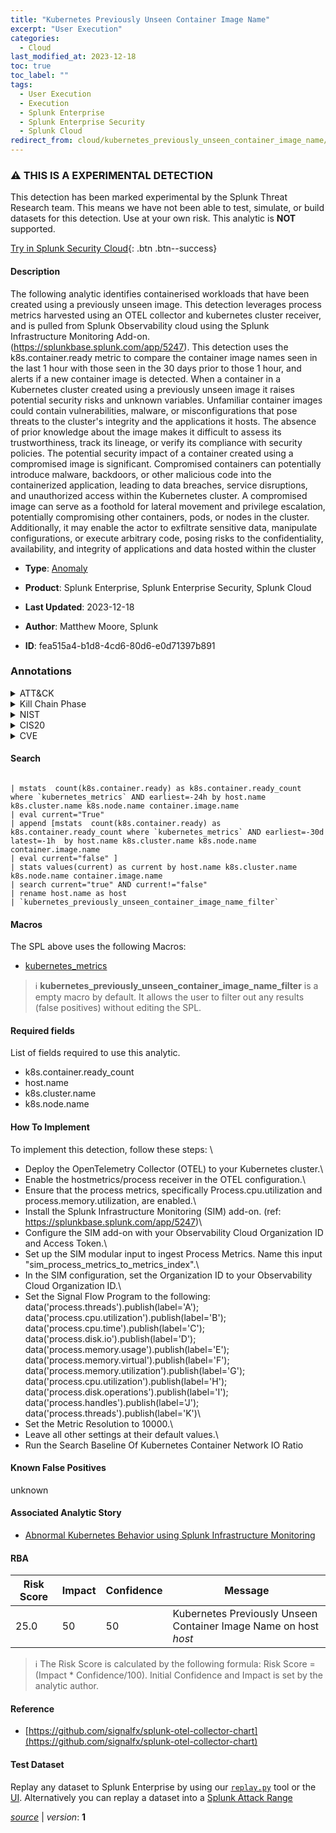 ```yaml
---
title: "Kubernetes Previously Unseen Container Image Name"
excerpt: "User Execution"
categories:
  - Cloud
last_modified_at: 2023-12-18
toc: true
toc_label: ""
tags:
  - User Execution
  - Execution
  - Splunk Enterprise
  - Splunk Enterprise Security
  - Splunk Cloud
redirect_from: cloud/kubernetes_previously_unseen_container_image_name/
---
```


### :warning: THIS IS A EXPERIMENTAL DETECTION
This detection has been marked experimental by the Splunk Threat Research team. This means we have not been able to test, simulate, or build datasets for this detection. Use at your own risk. This analytic is **NOT** supported.


[Try in Splunk Security Cloud](https://www.splunk.com/en_us/cyber-security.html){: .btn .btn--success}

#### Description

The following analytic identifies containerised workloads that have been created using a previously unseen image. This detection leverages process metrics harvested using an OTEL collector and kubernetes cluster receiver, and is pulled from Splunk Observability cloud using the Splunk Infrastructure Monitoring Add-on. (https://splunkbase.splunk.com/app/5247). This detection uses the k8s.container.ready metric to compare the container image names seen in the last 1 hour with those seen in the 30 days prior to those 1 hour, and alerts if a new container image is detected. When a container in a Kubernetes cluster created using a previously unseen image it raises potential security risks and unknown variables. Unfamiliar container images could contain vulnerabilities, malware, or misconfigurations that pose threats to the cluster&#39;s integrity and the applications it hosts. The absence of prior knowledge about the image makes it difficult to assess its trustworthiness, track its lineage, or verify its compliance with security policies. The potential security impact of a container created using a compromised image is significant. Compromised containers can potentially introduce malware, backdoors, or other malicious code into the containerized application, leading to data breaches, service disruptions, and unauthorized access within the Kubernetes cluster. A compromised image can serve as a foothold for lateral movement and privilege escalation, potentially compromising other containers, pods, or nodes in the cluster. Additionally, it may enable the actor to exfiltrate sensitive data, manipulate configurations, or execute arbitrary code, posing risks to the confidentiality, availability, and integrity of applications and data hosted within the cluster

- **Type**: [Anomaly](https://github.com/splunk/security_content/wiki/Detection-Analytic-Types)
- **Product**: Splunk Enterprise, Splunk Enterprise Security, Splunk Cloud

- **Last Updated**: 2023-12-18
- **Author**: Matthew Moore, Splunk
- **ID**: fea515a4-b1d8-4cd6-80d6-e0d71397b891

### Annotations
<details>
  <summary>ATT&CK</summary>

<div markdown="1">

#### [ATT&CK](https://attack.mitre.org/)

| ID          | Technique   | Tactic         |
| ----------- | ----------- |--------------- |
| [T1204](https://attack.mitre.org/techniques/T1204/) | User Execution | Execution |

</div>
</details>


<details>
  <summary>Kill Chain Phase</summary>

<div markdown="1">

* Installation


</div>
</details>


<details>
  <summary>NIST</summary>

<div markdown="1">

* DE.AE



</div>
</details>

<details>
  <summary>CIS20</summary>

<div markdown="1">

* CIS 13



</div>
</details>

<details>
  <summary>CVE</summary>

<div markdown="1">


</div>
</details>


#### Search

```

| mstats  count(k8s.container.ready) as k8s.container.ready_count where `kubernetes_metrics` AND earliest=-24h by host.name k8s.cluster.name k8s.node.name container.image.name 
| eval current="True" 
| append [mstats  count(k8s.container.ready) as k8s.container.ready_count where `kubernetes_metrics` AND earliest=-30d latest=-1h  by host.name k8s.cluster.name k8s.node.name container.image.name 
| eval current="false" ] 
| stats values(current) as current by host.name k8s.cluster.name k8s.node.name container.image.name 
| search current="true" AND current!="false" 
| rename host.name as host 
| `kubernetes_previously_unseen_container_image_name_filter` 
```

#### Macros
The SPL above uses the following Macros:
* [kubernetes_metrics](https://github.com/splunk/security_content/blob/develop/macros/kubernetes_metrics.yml)

> :information_source:
> **kubernetes_previously_unseen_container_image_name_filter** is a empty macro by default. It allows the user to filter out any results (false positives) without editing the SPL.



#### Required fields
List of fields required to use this analytic.
* k8s.container.ready_count
* host.name
* k8s.cluster.name
* k8s.node.name



#### How To Implement
To implement this detection, follow these steps: \
* Deploy the OpenTelemetry Collector (OTEL) to your Kubernetes cluster.\
* Enable the hostmetrics/process receiver in the OTEL configuration.\
* Ensure that the process metrics, specifically Process.cpu.utilization and process.memory.utilization, are enabled.\
* Install the Splunk Infrastructure Monitoring (SIM) add-on. (ref: https://splunkbase.splunk.com/app/5247)\
* Configure the SIM add-on with your Observability Cloud Organization ID and Access Token.\
* Set up the SIM modular input to ingest Process Metrics. Name this input &#34;sim_process_metrics_to_metrics_index&#34;.\
* In the SIM configuration, set the Organization ID to your Observability Cloud Organization ID.\
* Set the Signal Flow Program to the following: data(&#39;process.threads&#39;).publish(label=&#39;A&#39;); data(&#39;process.cpu.utilization&#39;).publish(label=&#39;B&#39;); data(&#39;process.cpu.time&#39;).publish(label=&#39;C&#39;); data(&#39;process.disk.io&#39;).publish(label=&#39;D&#39;); data(&#39;process.memory.usage&#39;).publish(label=&#39;E&#39;); data(&#39;process.memory.virtual&#39;).publish(label=&#39;F&#39;); data(&#39;process.memory.utilization&#39;).publish(label=&#39;G&#39;); data(&#39;process.cpu.utilization&#39;).publish(label=&#39;H&#39;); data(&#39;process.disk.operations&#39;).publish(label=&#39;I&#39;); data(&#39;process.handles&#39;).publish(label=&#39;J&#39;); data(&#39;process.threads&#39;).publish(label=&#39;K&#39;)\
* Set the Metric Resolution to 10000.\
* Leave all other settings at their default values.\
* Run the Search Baseline Of Kubernetes Container Network IO Ratio 
#### Known False Positives
unknown

#### Associated Analytic Story
* [Abnormal Kubernetes Behavior using Splunk Infrastructure Monitoring](/stories/abnormal_kubernetes_behavior_using_splunk_infrastructure_monitoring)




#### RBA

| Risk Score  | Impact      | Confidence   | Message      |
| ----------- | ----------- |--------------|--------------|
| 25.0 | 50 | 50 | Kubernetes Previously Unseen Container Image Name on host $host$ |


> :information_source:
> The Risk Score is calculated by the following formula: Risk Score = (Impact * Confidence/100). Initial Confidence and Impact is set by the analytic author.


#### Reference

* [https://github.com/signalfx/splunk-otel-collector-chart](https://github.com/signalfx/splunk-otel-collector-chart)



#### Test Dataset
Replay any dataset to Splunk Enterprise by using our [`replay.py`](https://github.com/splunk/attack_data#using-replaypy) tool or the [UI](https://github.com/splunk/attack_data#using-ui).
Alternatively you can replay a dataset into a [Splunk Attack Range](https://github.com/splunk/attack_range#replay-dumps-into-attack-range-splunk-server)




[*source*](https://github.com/splunk/security_content/tree/develop/detections/experimental/cloud/kubernetes_previously_unseen_container_image_name.yml) \| *version*: **1**
